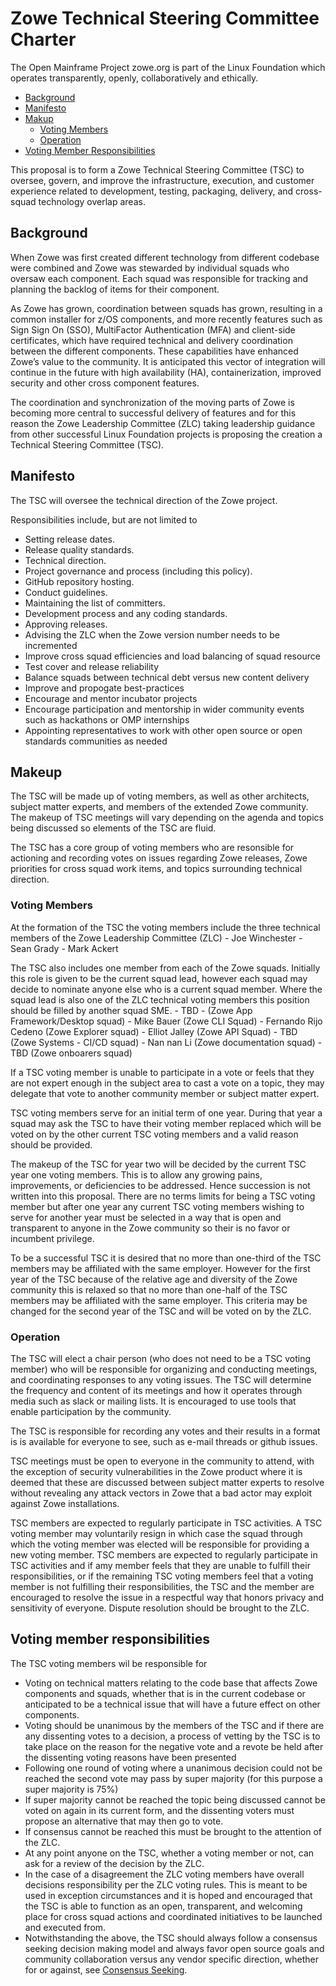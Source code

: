 # Zowe Technical Steering Committee Charter

The Open Mainframe Project zowe.org is part of the Linux Foundation which operates transparently, openly, collaboratively and ethically.  

- [Background](#backgroud)
- [Manifesto](#manifesto)
- [Makup](#makeup)
  - [Voting Members](#voting-members)
  - [Operation](#operation)
- [Voting Member Responsibilities](#voting-member-responsibilities)

This proposal is to form a Zowe Technical Steering Committee (TSC) to oversee, govern, and improve the infrastructure, execution, and customer experience related to development, testing, packaging, delivery, and cross-squad technology overlap areas.  

## Background

When Zowe was first created different technology from different codebase were combined and Zowe was stewarded by individual squads who oversaw each component.  Each squad was responsible for tracking and planning the backlog of items for their component.

As Zowe has grown, coordination between squads has grown, resulting in a common installer for z/OS components, and more recently features such as Sign Sign On (SSO), MultiFactor Authentication (MFA) and client-side certificates, which have required technical and delivery coordination between the different components. These capabilities have enhanced Zowe’s value to the community.  It is anticipated this vector of integration will continue in the future with high availability (HA), containerization, improved security and other cross component features.  

The coordination and synchronization of the moving parts of Zowe is becoming more central to successful delivery of features and for this reason the Zowe Leadership Committee (ZLC) taking leadership guidance from other successful Linux Foundation projects is proposing the creation a Technical Steering Committee (TSC).

## Manifesto

The TSC will oversee the technical direction of the Zowe project.

Responsibilities include, but are not limited to

- Setting release dates.
- Release quality standards.
- Technical direction.
- Project governance and process (including this policy).
- GitHub repository hosting.
- Conduct guidelines.
- Maintaining the list of committers.
- Development process and any coding standards.
- Approving releases.
- Advising the ZLC when the Zowe version number needs to be incremented
- Improve cross squad efficiencies and load balancing of squad resource
- Test cover and release reliability
- Balance squads between technical debt versus new content delivery
- Improve and propogate best-practices
- Encourage and mentor incubator projects
- Encourage participation and mentorship in wider community events such as hackathons or OMP internships
- Appointing representatives to work with other open source or open standards communities as needed

## Makeup

The TSC will be made up of voting members, as well as other architects, subject matter experts, and members of the extended Zowe community.  The makeup of TSC meetings will vary depending on the agenda and topics being discussed so elements of the TSC are fluid.  

The TSC has a core group of voting members who are resonsible for actioning and recording votes on issues regarding Zowe releases, Zowe priorities for cross squad work items, and topics surrounding technical direction.  

### Voting Members

At the formation of the TSC the voting members include the three technical members of the Zowe Leadership Committee (ZLC)
    - Joe Winchester
    - Sean Grady
    - Mark Ackert

The TSC also includes one member from each of the Zowe squads.  Initially this role is given to be the current squad lead, however each squad may decide to nominate anyone else who is a current squad member.  Where the squad lead is also one of the ZLC technical voting members this position should be filled by another squad SME.
    - TBD - (Zowe App Framework/Desktop squad)
    - Mike Bauer (Zowe CLI Squad)
    - Fernando Rijo Cedeno (Zowe Explorer squad)
    - Elliot Jalley (Zowe API Squad)
    - TBD (Zowe Systems - CI/CD squad)
    - Nan nan Li (Zowe documentation squad)
    - TBD (Zowe onboarers squad)

If a TSC voting member is unable to participate in a vote or feels that they are not expert enough in the subject area to cast a vote on a topic, they may delegate that vote to another community member or subject matter expert.

TSC voting members serve for an initial term of one year.  During that year a squad may ask the TSC to have their voting member replaced which will be voted on by the other current TSC voting members and a valid reason should be provided.

The makeup of the TSC for year two will be decided by the current TSC year one voting members.  This is to allow any growing pains, improvements, or deficiencies to be addressed.  Hence succession is not written into this proposal.  There are no terms limits for being a TSC voting member but after one year any current TSC voting members wishing to serve for another year must be selected in a way that is open and transparent to anyone in the Zowe community so their is no favor or incumbent privilege.   

To be a successful TSC it is desired that no more than one-third of the TSC members may be affiliated with the same employer.  However for the first year of the TSC because of the relative age and diversity of the Zowe community this is relaxed so that no more than one-half of the TSC members may be affiliated with the same employer.  This criteria may be changed for the second year of the TSC and will be voted on by the ZLC.  

### Operation

The TSC will elect a chair person (who does not need to be a TSC voting member) who will be responsible for organizing and conducting meetings, and coordinating responses to any voting issues.  The TSC will determine the frequency and content of its meetings and how it operates through media such as slack or mailing lists.  It is encouraged to use tools that enable participation by the community.

The TSC is responsible for recording any votes and their results in a format is is available for everyone to see, such as e-mail threads or github issues.  

TSC meetings must be open to everyone in the community to attend, with the exception of security vulnerabilities in the Zowe product where it is deemed that these are discussed between subject matter experts to resolve without revealing any attack vectors in Zowe that a bad actor may exploit against Zowe installations. 

TSC members are expected to regularly participate in TSC activities.  A TSC voting member may voluntarily resign in which case the squad through which the voting member was elected will be responsible for providing a new voting member.  TSC members are expected to regularly participate in TSC activities and if amy member feels that they are unable to fulfill their responsibilities, or if the remaining TSC voting members feel that a voting member is not fulfilling their responsibilities, the TSC and the member are encouraged to resolve the issue in a respectful way that honors privacy and sensitivity of everyone.  Dispute resolution should be brought to the ZLC.  

## Voting member responsibilities

The TSC voting members wil be responsible for 

- Voting on technical matters relating to the code base that affects Zowe components and squads, whether that is in the current codebase or anticipated to be a technical issue that will have a future effect on other components.
- Voting should be unanimous by the members of the TSC and if there are any dissenting votes to a decision, a process of vetting by the TSC is to take place on the reason for the negative vote and a revote be held after the dissenting voting reasons have been presented
- Following one round of voting where a unanimous decision could not be reached the second vote may pass by super majority (for this purpose a super majority is 75%) 
- If super majority cannot be reached the topic being discussed cannot be voted on again in its current form, and the dissenting voters must propose an alternative that may then go to vote.
- If consensus cannot be reached this must be brought to the attention of the ZLC.
- At any point anyone on the TSC, whether a voting member or not, can ask for a review of the decision by the ZLC.
- In the case of a disagreement the ZLC voting members have overall decisions responsibility per the ZLC voting rules.  This is meant to be used in exception circumstances and it is hoped and encouraged that the TSC is able to function as an open, transparent, and welcoming place for cross squad actions and coordinated initiatives to be launched and executed from.  
- Notwithstanding the above, the TSC should always follow a consensus seeking decision making model and always favor open source goals and community collaboration versus any vendor specific direction, whether for or against, see [Consensus Seeking](http://en.wikipedia.org/wiki/Consensus-seeking_decision-making).
